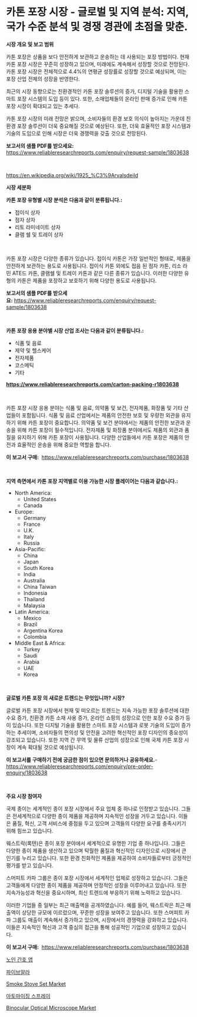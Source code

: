 <p><h1>카톤 포장 시장 - 글로벌 및 지역 분석: 지역, 국가 수준 분석 및 경쟁 경관에 초점을 맞춘.</h1></p><p><strong>시장 개요 및 보고 범위</strong></p>
<p><p>카톤 포장은 상품을 보다 안전하게 보관하고 운송하는 데 사용되는 포장 방법이다. 현재 카톤 포장 시장은 꾸준히 성장하고 있으며, 미래에도 계속해서 성장할 것으로 전망된다. 카톤 포장 시장은 전체적으로 4.4%의 연평균 성장률로 성장할 것으로 예상되며, 이는 포장 산업 전체의 성장을 반영한다.</p><p>최근의 시장 동향으로는 친환경적인 카톤 포장 솔루션의 증가, 디지털 기술을 활용한 스마트 포장 시스템의 도입 등이 있다. 또한, 소매업체들의 온라인 판매 증가로 인해 카톤 포장 시장이 확대되고 있는 추세다.</p><p>카톤 포장 시장의 미래 전망은 밝으며, 소비자들의 환경 보호 의식이 높아지는 가운데 친환경 포장 솔루션이 더욱 중요해질 것으로 예상된다. 또한, 더욱 효율적인 포장 시스템과 기술의 도입으로 인해 시장은 더욱 경쟁력을 갖출 것으로 전망된다.</p></p>
<p><strong>보고서의 샘플 PDF를 받으세요:</strong> <a href="https://www.reliableresearchreports.com/enquiry/request-sample/1803638">https://www.reliableresearchreports.com/enquiry/request-sample/1803638</a></p>
<p>&nbsp;</p>
<p><a href="https://en.wikipedia.org/wiki/1925_%C3%9Arvalsdeild">https://en.wikipedia.org/wiki/1925_%C3%9Arvalsdeild</a></p>
<p><strong>시장 세분화</strong></p>
<p><strong>카톤 포장 유형별 시장 분석은 다음과 같이 분류됩니다.:</strong></p>
<p><ul><li>접이식 상자</li><li>점자 상자</li><li>리토 라미네이트 상자</li><li>클램 쉘 및 트레이 상자</li></ul></p>
<p>&nbsp;</p>
<p><p>카톤 포장 시장은 다양한 종류가 있습니다. 접이식 카톤은 가장 일반적인 형태로, 제품을 안전하게 보관하는 용도로 사용됩니다. 접이식 카톤 외에도 접음 된 점자 카톤, 리소 라민 ATE드 카톤, 클램쉘 및 트레이 카톤과 같은 다른 종류가 있습니다. 이러한 다양한 유형의 카톤은 제품을 포장하고 보호하기 위해 다양한 용도로 사용됩니다.</p></p>
<p><strong>보고서의 샘플 PDF를 받으세요:</strong>&nbsp;<a href="https://www.reliableresearchreports.com/enquiry/request-sample/1803638">https://www.reliableresearchreports.com/enquiry/request-sample/1803638</a></p>
<p>&nbsp;</p>
<p><strong> 카톤 포장 응용 분야별 시장 산업 조사는 다음과 같이 분류됩니다.:</strong></p>
<p><ul><li>식품 및 음료</li><li>제약 및 헬스케어</li><li>전자제품</li><li>코스메틱</li><li>기타</li></ul></p>
<p><strong><a href="https://www.reliableresearchreports.com/carton-packing-r1803638">https://www.reliableresearchreports.com/carton-packing-r1803638</a></strong></p>
<p>&nbsp;</p>
<p><p>카튼 포장 시장 응용 분야는 식품 및 음료, 의약품 및 보건, 전자제품, 화장품 및 기타 산업들이 포함됩니다. 식품 및 음료 산업에서는 제품의 안전한 보호 및 우량한 외관을 유지하기 위해 카튼 포장이 중요합니다. 의약품 및 보건 분야에서는 제품의 안전한 보관과 운송을 위해 카튼 포장이 필수적입니다. 전자제품 및 화장품 분야에서도 제품의 외관과 품질을 유지하기 위해 카튼 포장이 사용됩니다. 다양한 산업들에서 카튼 포장은 제품의 안전과 효율적인 운송을 위해 중요한 역할을 합니다.</p></p>
<p><strong>이 보고서 구매:</strong>&nbsp; <a href="https://www.reliableresearchreports.com/purchase/1803638">https://www.reliableresearchreports.com/purchase/1803638</a></p>
<p>&nbsp;</p>
<p><strong>지역 측면에서 카톤 포장 지역별로 이용 가능한 시장 플레이어는 다음과 같습니다.:</strong></p>
<p><ul>
    <li>
        North America:
        <ul>
            <li>United States</li>
            <li>Canada</li>
        </ul>
    </li>
    <li>
        Europe:
        <ul>
            <li>Germany</li>
            <li>France</li>
            <li>U.K.</li>
            <li>Italy</li>
            <li>Russia</li>
        </ul>
    </li>
    <li>
        Asia-Pacific:
        <ul>
            <li>China</li>
            <li>Japan</li>
            <li>South Korea</li>
            <li>India</li>
            <li>Australia</li>
            <li>China Taiwan</li>
            <li>Indonesia</li>
            <li>Thailand</li>
            <li>Malaysia</li>
        </ul>
    </li>
    <li>
        Latin America:
        <ul>
            <li>Mexico</li>
            <li>Brazil</li>
            <li>Argentina Korea</li>
            <li>Colombia</li>
        </ul>
    </li>
    <li>
        Middle East & Africa:
        <ul>
            <li>Turkey</li>
            <li>Saudi</li>
            <li>Arabia</li>
            <li>UAE</li>
            <li>Korea</li>
        </ul>
    </li>
    </ul></p>
<p>&nbsp;</p>
<p><strong>글로벌 카톤 포장 의 새로운 트렌드는 무엇입니까? 시장?</strong></p>
<p><p>글로벌 카튼 포장 시장에서 현재 및 떠오르는 트렌드는 지속 가능한 포장 솔루션에 대한 수요 증가, 친환경 카튼 소재 사용 증가, 온라인 쇼핑의 성장으로 인한 포장 수요 증가 등이 있습니다. 또한 디지털 기술을 활용한 스마트 포장 시스템과 로봇 기술의 도입이 증가하는 추세이며, 소비자들의 편의성 및 안전을 고려한 혁신적인 포장 디자인의 중요성이 강조되고 있습니다. 또한 지역 간 무역 및 물류 산업의 성장으로 인해 국제 카튼 포장 시장이 계속 확대될 것으로 예상됩니다.</p></p>
<p><strong>이 보고서를 구매하기 전에 궁금한 점이 있으면 문의하거나 공유하세요.</strong>- <a href="https://www.reliableresearchreports.com/enquiry/pre-order-enquiry/1803638">https://www.reliableresearchreports.com/enquiry/pre-order-enquiry/1803638</a></p>
<p>&nbsp;</p>
<p><strong>주요 시장 참여자</strong></p>
<p><p>국제 종이는 세계적인 종이 포장 시장에서 주요 업체 중 하나로 인정받고 있습니다. 그들은 전세계적으로 다양한 종이 제품을 제공하며 지속적인 성장을 거두고 있습니다. 이들은 품질, 혁신, 고객 서비스에 중점을 두고 있으며 고객들의 다양한 요구를 충족시키기 위해 힘쓰고 있습니다.</p><p>웨스트락(록텐)은 종이 포장 분야에서 세계적으로 유명한 기업 중 하나입니다. 그들은 다양한 종이 제품을 생산하고 있으며 탁월한 품질과 혁신적인 디자인으로 시장에서 큰 인기를 누리고 있습니다. 또한 환경 친화적인 제품을 제공하여 소비자들로부터 긍정적인 평가를 받고 있습니다.</p><p>스머피트 카파 그룹은 종이 포장 시장에서 세계적인 업체로 성장하고 있습니다. 그들은 고객들에게 다양한 종이 제품을 제공하며 안정적인 성장을 이루어내고 있습니다. 또한 지속가능성과 혁신을 중요시하며, 최신 트렌드에 부응하기 위해 노력하고 있습니다.</p><p>이러한 기업들 중 일부는 최근 매출액을 공개하였습니다. 예를 들어, 웨스트락은 최근 매출액이 상당한 규모에 이르렀으며, 꾸준한 성장을 보여주고 있습니다. 또한 스머피트 카파 그룹도 매출이 계속해서 증가하고 있으며, 시장에서의 경쟁력을 강화하고 있습니다. 이들은 지속적인 혁신과 고객 중심의 접근을 통해 성공적인 기업으로 성장하고 있습니다.</p></p>
<p><strong>이 보고서 구매:</strong>&nbsp;&nbsp;<a href="https://www.reliableresearchreports.com/purchase/1803638">https://www.reliableresearchreports.com/purchase/1803638</a></p>
<p><p><a href="https://medium.com/@joshuapierce88/%EA%B8%80%EB%A1%9C%EB%B2%8C-%EB%85%B8%EC%9D%B8-%EC%9A%94%EC%96%91-%EC%95%B1-%EC%8B%9C%EC%9E%A5%EC%97%90%EC%84%9C-%EC%A0%9C%ED%92%88-%EC%9C%A0%ED%98%95-%EC%9D%91%EC%9A%A9-%EB%B6%84%EC%95%BC-%EC%A7%80%EC%97%AD-%EB%B0%8F-%EA%B8%B0%EC%97%85%EB%B3%84-%EC%82%B0%EC%97%85-%EC%84%B8%EA%B7%B8%EB%A8%BC%ED%8A%B8-%EC%A0%84%EB%A7%9D-%EC%8B%9C%EC%9E%A5-%ED%8F%89%EA%B0%80-%EA%B2%BD%EC%9F%81-%EC%83%81%ED%99%A9-%ED%8A%B8%EB%A0%8C%EB%93%9C-%EB%B0%8F-%EC%98%88%EC%B8%A1-2024-2031-e4e07f3f8e7f">노인 간호 앱</a></p><p><a href="https://github.com/ahmadrevanz10/Market-Research-Report-List-2/blob/main/955694933724.md">파이브알라</a></p><p><a href="https://medium.com/@alicemcglynn2022/insights-into-the-smoke-stove-set-industry-market-financial-status-market-size-and-revenue-07573d0ed07c">Smoke Stove Set Market</a></p><p><a href="https://github.com/jimahmed0511/Market-Research-Report-List-2/blob/main/242081433723.md">아토마이징 스프레이</a></p><p><a href="https://www.linkedin.com/pulse/binocular-optical-microscope-industry-analysis-report-oo0ne">Binocular Optical Microscope Market</a></p></p>